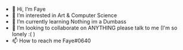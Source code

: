 - 👋 Hi, I’m Faye
- 👀 I’m interested in Art & Computer Science
- 🌱 I’m currently learning Nothing im a Dumbass
- 💞️ I’m looking to collaborate on ANYTHING please talk to me (I'm so lonely :( )
- 📫 How to reach me Faye#0640

